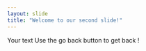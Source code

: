 ```yaml
---
layout: slide
title: "Welcome to our second slide!"
---
```

Your text
Use the go back button to get back !
